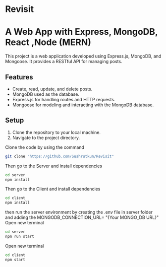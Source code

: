 # Revisit
# A Web App with Express, MongoDB, React ,Node (MERN)

This project is a web application developed using Express.js, MongoDB, and Mongoose. It provides a RESTful API for managing posts.

## Features

- Create, read, update, and delete posts.
- MongoDB used as the database.
- Express.js for handling routes and HTTP requests.
- Mongoose for modeling and interacting with the MongoDB database.

## Setup

1. Clone the repository to your local machine.
2. Navigate to the project directory.

Clone the code by using the command
```bash
git clone "https://github.com/Sushrutkun/Revisit"
```
Then go to the Server and install dependencies
```bash
cd server
npm install 
```

Then go to the Client and install dependencies
```bash
cd client
npm install 
```

then run the server environment by creating the .env file in server folder and adding the
MONGODB_CONNECTION_URL= "{Your MONGO_DB URL}"  
Open new terminal
```bash
cd server
npm run start 
```
Open new terminal
```bash
cd client
npm start 
```

